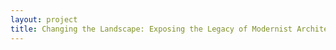 ```yaml
--- 
layout: project 
title: Changing the Landscape: Exposing the Legacy of Modernist Architects and Landscape Architects
---
```



